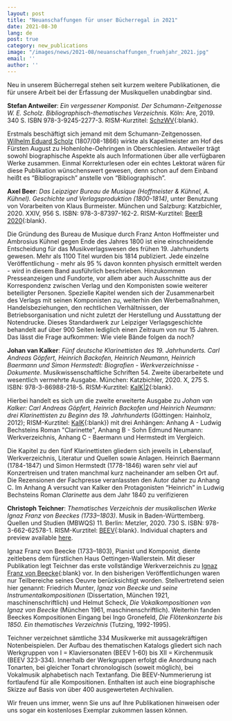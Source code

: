 ```yaml
---
layout: post
title: "Neuanschaffungen für unser Bücherregal in 2021"
date: 2021-08-30
lang: de
post: true
category: new_publications
image: "/images/news/2021-08/neuanschaffungen_fruehjahr_2021.jpg"
email: ''
author: ''
---
```


Neu in unserem Bücherregal stehen seit kurzem weitere Publikationen, die für unsere Arbeit bei der Erfassung der Musikquellen unabdingbar sind. 

**Stefan Antweiler**: _Ein vergessener Komponist. Der Schumann-Zeitgenosse W. E. Scholz. Bibliographisch-thematisches Verzeichnis._ Köln: Are, 2019. 340 S. ISBN 978-3-9245-2277-3. RISM-Kurztitel: [SchzWV](https://opac.rism.info/search?View=rism&q=lit41002407){:blank}.

Erstmals beschäftigt sich jemand mit dem Schumann-Zeitgenossen. [Wilhelm Eduard Scholz](https://opac.rism.info/search?View=rism&author=scholz+wilhelm+eduard) (1807/08-1866) wirkte als Kapellmeister am Hof des Fürsten August zu Hohenlohe-Oehringen in Oberschlesien. Antweiler trägt sowohl biographische Aspekte als auch Informationen über alle verfügbaren Werke zusammen. Einmal Korrekturlesen oder ein echtes Lektorat wären für diese Publikation wünschenswert gewesen, denn schon auf dem Einband heißt es “Bibliograpisch” anstelle von “Bibliographisch”. 

**Axel Beer**: _Das Leipziger Bureau de Musique (Hoffmeister & Kühnel, A. Kühnel). Geschichte und Verlagsproduktion (1800-1814)_, unter Benutzung von Vorarbeiten von Klaus Burmeister. München und Salzburg: Katzbichler, 2020. XXIV, 956 S. ISBN: 978-3-87397-162-2. RISM-Kurztitel: [BeerB 2020](https://opac.rism.info/search?View=rism&q=lit50006369){:blank}.

Die Gründung des Bureau de Musique durch Franz Anton Hoffmeister und Ambrosius Kühnel gegen Ende des Jahres 1800 ist eine einschneidende Entscheidung für das Musikverlagswesen des frühen 19. Jahrhunderts gewesen. Mehr als 1100 Titel wurden bis 1814 publiziert. Jede einzelne Veröffentlichung - mehr als 95 % davon konnten physisch ermittelt werden - wird in diesem Band ausführlich beschrieben. Hinzukommen Presseanzeigen und Fundorte, vor allem aber auch Ausschnitte aus der Korrespondenz zwischen Verlag und den Komponisten sowie weiterer beteiligter Personen. Spezielle Kapitel wenden sich der Zusammenarbeit des Verlags mit seinen Komponisten zu, weiterhin den Werbemaßnahmen, Handelsbeziehungen, den rechtlichen Verhältnissen, der Betriebsorganisation und nicht zuletzt der Herstellung und Ausstattung der Notendrucke. Dieses Standardwerk zur Leipziger Verlagsgeschichte behandelt auf über 900 Seiten lediglich einen Zeitraum von nur 15 Jahren. Das lässt die Frage aufkommen: Wie viele Bände folgen da noch? 

**Johan van Kalker**: _Fünf deutsche Klarinettisten des 19. Jahrhunderts. Carl Andreas Göpfert, Heinrich Backofen, Heinrich Neumann, Heinrich Baermann und Simon Hermstedt: Biografien - Werkverzeichnisse - Dokumente_. Musikwissenschaftliche Schriften 54. Zweite überarbeitete und wesentlich vermehrte Ausgabe. München: Katzbichler, 2020. X, 275 S. ISBN: 978-3-86988-218-5. RISM-Kurztitel: [KalK\|2](https://opac.rism.info/search?View=rism&q=lit30024973){:blank}. 

Hierbei handelt es sich um die zweite erweiterte Ausgabe zu _Johan van Kalker: Carl Andreas Göpfert, Heinrich Backofen und Heinrich Neumann: drei Klarinettisten zu Beginn des 19. Jahrhunderts_ (Göttingen: Hainholz, 2012); RISM-Kurztitel: [KalK](https://opac.rism.info/search?View=rism&q=lit30027633){:blank}) mit drei Anhängen: Anhang A - Ludwig Bechsteins Roman "Clarinette", Anhang B - Sohn Edmund Neumann: Werkverzeichnis, Anhang C - Baermann und Hermstedt im Vergleich.

Die Kapitel zu den fünf Klarinettisten gliedern sich jeweils in Lebenslauf, Werkverzeichnis, Literatur und Quellen sowie Anlagen. Heinrich Baermann (1784-1847) und Simon Hermstedt (1778-1846) waren sehr viel auf Konzertreisen und traten manchmal kurz nacheinander am selben Ort auf. Die Rezensionen der Fachpresse veranlassten den Autor daher zu Anhang C. Im Anhang A versucht van Kalker den Protagonisten “Heinrich” in Ludwig Bechsteins Roman _Clarinette_ aus dem Jahr 1840 zu verifizieren

**Christoph Teichner**: _Thematisches Verzeichnis der musikalischen Werke Ignaz Franz von Beeckes (1733–1803)_. Musik in Baden-Württemberg. Quellen und Studien (MBWQS) 11. Berlin: Metzler, 2020. 730 S. ISBN: 978-3-662-62578-1. RISM-Kurztitel: [BEEV](https://opac.rism.info/search?View=rism&q=lit50006436){:blank}. Individual chapters and preview available [here](https://www.springer.com/de/book/9783662625781).

Ignaz Franz von Beecke (1733–1803), Pianist und Komponist, diente zeitlebens dem fürstlichen Haus Oettingen-Wallerstein. Mit dieser Publikation legt Teichner das erste vollständige Werkverzeichnis zu [Ignaz Franz von Beecke](https://opac.rism.info/search?View=rism&author=beecke+ignaz){:blank} vor. In den bisherigen Veröffentlichungen waren nur Teilbereiche seines Oeuvre berücksichtigt worden. Stellvertretend seien hier genannt: Friedrich Munter, _Ignaz von Beecke und seine Instrumentalkompositionen_ (Dissertation, München 1921, maschinenschriftlich) und Helmut Scheck, _Die Vokalkompositionen von Ignaz von Beecke_ (München 1961, maschinenschriftlich). Weiterhin fanden Beeckes Kompositionen Eingang bei Ingo Gronefeld, _Die Flötenkonzerte bis 1850. Ein thematisches Verzeichnis_ (Tutzing, 1992-1995).

Teichner verzeichnet sämtliche 334 Musikwerke mit aussagekräftigen Notenbeispielen. Der Aufbau des thematischen Katalogs gliedert sich nach Werkgruppen von I = Klaviersonaten (BEEV 1-60) bis XII = Kirchenmusik (BEEV 323-334). Innerhalb der Werkgruppen erfolgt die Anordnung nach Tonarten, bei gleicher Tonart chronologisch (soweit möglich), bei Vokalmusik alphabetisch nach Textanfang. Die BEEV-Nummerierung ist fortlaufend für alle Kompositionen. Enthalten ist auch eine biographische Skizze auf Basis von über 400 ausgewerteten Archivalien. 

Wir freuen uns immer, wenn Sie uns auf Ihre Publikationen hinweisen oder uns sogar ein kostenloses Exemplar zukommen lassen können.
